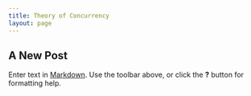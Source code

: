 ```yaml
---
title: Theory of Concurrency
layout: page
---
```


## A New Post

Enter text in [Markdown](http://daringfireball.net/projects/markdown/). Use the toolbar above, or click the **?** button for formatting help.

